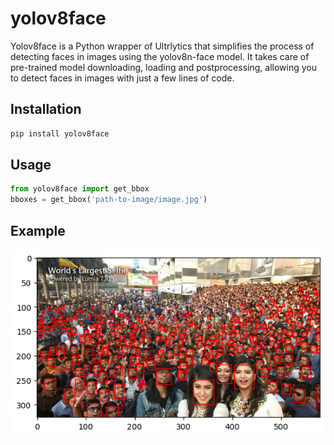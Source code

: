 # yolov8face
Yolov8face is a Python wrapper of Ultrlytics that simplifies the process of detecting faces in images using the yolov8n-face model. It takes care of pre-trained model downloading, loading and postprocessing, allowing you to detect faces in images with just a few lines of code. 

## Installation
```bash
pip install yolov8face
```
## Usage
```python
from yolov8face import get_bbox
bboxes = get_bbox('path-to-image/image.jpg')
```
## Example
![can't load example image](detected_faces.png "face detected")



